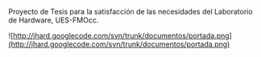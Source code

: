 Proyecto de Tesis para la satisfacción de las necesidades del Laboratorio de Hardware, UES-FMOcc.

![http://jhard.googlecode.com/svn/trunk/documentos/portada.png](http://jhard.googlecode.com/svn/trunk/documentos/portada.png)